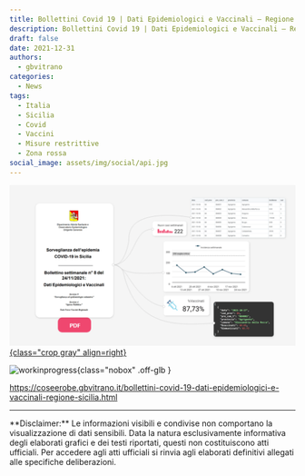 ```yaml
---
title: Bollettini Covid 19 | Dati Epidemiologici e Vaccinali – Regione Sicilia
description: Bollettini Covid 19 | Dati Epidemiologici e Vaccinali – Regione Sicilia
draft: false
date: 2021-12-31
authors:
  - gbvitrano
categories:
  - News
tags:
  - Italia
  - Sicilia
  - Covid
  - Vaccini
  - Misure restrittive
  - Zona rossa
social_image: assets/img/social/api.jpg
---
```

<style>.md-typeset code { background-color: #fff0!important;}  </style>
[![api](api.webp  "Bollettini Covid 19 | Dati Epidemiologici e Vaccinali – Regione Sicilia" ){class="crop gray" align=right}](index.md) 

![workinprogress](https://coseerobe.it/assets/img/workinprogress.jpg "Work in progress"){class="nobox" .off-glb }

https://coseerobe.gbvitrano.it/bollettini-covid-19-dati-epidemiologici-e-vaccinali-regione-sicilia.html

<hr>
**Disclaimer:** Le informazioni visibili e condivise non comportano la visualizzazione di dati sensibili. Data la natura esclusivamente informativa degli elaborati grafici e dei testi riportati, questi non costituiscono atti ufficiali. Per accedere agli atti ufficiali si rinvia agli elaborati definitivi allegati alle specifiche deliberazioni.